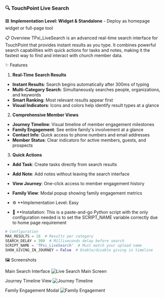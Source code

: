 ### 🔍 TouchPoint Live Search

🟩 **Implementation Level: Widget & Standalone** - Deploy as homepage widget or full-page tool

📋 Overview
TPxi_LiveSearch is an advanced real-time search interface for TouchPoint that provides instant results as you type. It combines powerful search capabilities with quick actions for tasks and notes, making it the fastest way to find and interact with church member data.

✨ Features

1. **Real-Time Search Results**
- **Instant Results**: Search begins automatically after 300ms of typing
- **Multi-Category Search**: Simultaneously searches people, organizations, and keywords
- **Smart Ranking**: Most relevant results appear first
- **Visual Indicators**: Icons and colors help identify result types at a glance

2. **Comprehensive Member Views**
- **Journey Timeline**: Visual timeline of member engagement milestones
- **Family Engagement**: See entire family's involvement at a glance
- **Contact Info**: Quick access to phone numbers and email addresses
- **Member Status**: Clear indicators for active members, guests, and prospects

3. **Quick Actions**
- **Add Task**: Create tasks directly from search results
- **Add Note**: Add notes without leaving the search interface
- **View Journey**: One-click access to member engagement history
- **Family View**: Modal popup showing family engagement metrics


- ⚙️ **Implementation Level: Easy
- 🧩 **Installation: This is a paste-and-go Python script with the only configuration needed is to set the SCRIPT_NAME variable correctly due to home page requirement

```python
# Configuration
MAX_RESULTS = 18  # Results per category
SEARCH_DELAY = 300  # Milliseconds delay before search
SCRIPT_NAME = 'TPxi_LiveSearch'  # Must match your upload name
SHOW_GIVING_IN_JOURNEY = False  # Enable/disable giving in timeline
```

🖼️ Screenshots

Main Search Interface
![Live Search Main Screen](screenshots/livesearch-main.png)

Journey Timeline View
![Journey Timeline](screenshots/livesearch-journey.png)

Family Engagement Modal
![Family Engagement](screenshots/livesearch-family.png)
